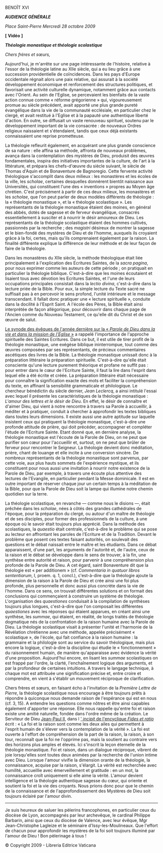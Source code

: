 BENOÎT XVI

***AUDIENCE GÉNÉRALE***

*Place Saint-Pierre* *Mercredi 28 octobre 2009*

**[** **Vidéo** **]**

***Théologie monastique et théologie scolastique***

*Chers frères et sœurs,*

Aujourd'hui, je m'arrête sur une page intéressante de l'histoire, relative à l'essor de la théologie latine au XIIe siècle, qui a eu lieu grâce à une succession providentielle de coïncidences. Dans les pays d'Europe occidentale régnait alors une paix relative, qui assurait à la société développement économique et renforcement des structures politiques, et favorisait une activité culturelle dynamique, notamment grâce aux contacts avec l'Orient. Au sein de l'Eglise, se percevaient les bienfaits de la vaste action connue comme « réforme grégorienne » qui, vigoureusement promue au siècle précédent, avait apporté une plus grande pureté évangélique dans la vie de la communauté ecclésiale, en particulier chez le clergé, et avait restitué à l'Eglise et à la papauté une authentique liberté d'action. En outre, se diffusait un vaste renouveau spirituel, soutenu par le développement important de la vie consacrée : de nouveaux Ordres religieux naissaient et s'étendaient, tandis que ceux déjà existants connaissaient une reprise prometteuse.

La théologie refleurit également, en acquérant une plus grande conscience de sa nature : elle affina sa méthode, affronta de nouveaux problèmes, avança dans la contemplation des mystères de Dieu, produisit des œuvres fondamentales, inspira des initiatives importantes de la culture, de l'art à la littérature, et prépara les chefs-d'œuvre du siècle suivant, le siècle de Thomas d'Aquin et de Bonaventure de Bagnoregio. Cette fervente activité théologique s'accomplit dans deux milieux : les monastères et les écoles de la ville, les *scholae*, certaines desquelles donnèrent bientôt naissance aux Universités, qui constituent l'une des « inventions » propres au Moyen âge chrétien. C'est précisément à partir de ces deux milieux, les monastères et les *scholae*, que l'on peut parler de deux modèles différents de théologie : la « théologie monastique », et la « théologie scolastique ». Les représentants de la théologie monastique étaient des moines, en général des abbés, dotés de sagesse et de ferveur évangélique, consacrés essentiellement à susciter et à nourrir le désir amoureux de Dieu. Les représentants de la théologie scolastique étaient des hommes cultivés, passionnés par la recherche ; des *magistri* désireux de montrer la sagesse et le bien-fondé des mystères de Dieu et de l'homme, auxquels ils croyaient grâce à la foi, certes, mais qu'ils comprenaient également par la raison. La finalité différente explique la différence de leur méthode et de leur façon de faire de la théologie.

Dans les monastères du XIIe siècle, la méthode théologique était liée principalement à l'explication des Ecritures Saintes, de la *sacra pagina*, pour nous exprimer comme les auteurs de cette période ; on pratiquait en particulier la théologie biblique. C'est-à-dire que les moines écoutaient et lisaient tous avec dévotion les Ecritures Saintes, et l'une de leurs occupations principales consistait dans la *lectio divina*, c'est-à-dire dans la lecture priée de la Bible. Pour eux, la simple lecture du Texte sacré ne suffisait pas à en percevoir le sens profond, l'unité intérieure et le message transcendant. Il fallait donc pratiquer une « lecture spirituelle », conduite dans la docilité à l'Esprit Saint. A l'école des Pères, la Bible était ainsi interprétée de façon allégorique, pour découvrir dans chaque page de l'Ancien comme du Nouveau Testament, ce qu'elle dit du Christ et de son œuvre de salut.

[Le synode des évêques de l'année dernière sur la « *Parole de Dieu dans la vie et dans la mission de l'Eglise* »](http://www.vatican.va/roman_curia/synod/index_fr.htm#XII_Assembl%C3%A9e_G%C3%A9n%C3%A9rale_Ordinaire_du_Synode_des_Ev%C3%AAques) a rappelé l'importance de l'approche spirituelle des Saintes Ecritures. Dans ce but, il est utile de tirer profit de la théologie monastique, une exégèse biblique ininterrompue, tout comme des œuvres composées par ses représentants, de précieux commentaires ascétiques des livres de la Bible. La théologie monastique unissait donc à la préparation littéraire la préparation spirituelle. C'est-à-dire qu'elle était consciente qu'une lecture purement théorique et profane ne suffit pas : pour entrer dans le cœur de l'Ecriture Sainte, il faut la lire dans l'esprit dans lequel elle a été écrite et créée. La préparation littéraire était nécessaire pour connaître la signification exacte des mots et faciliter la compréhension du texte, en affinant la sensibilité grammaticale et philologique. Le chercheur bénédictin du siècle dernier, *Jean Leclercq*, a ainsi intitulé l'essai avec lequel il présente les caractéristiques de la théologie monastique : *L'amour des lettres et le désir de Dieu*. En effet, le désir de connaître et d'aimer Dieu, qui vient à notre rencontre à travers sa Parole à accueillir, à méditer et à pratiquer, conduit à chercher à approfondir les textes bibliques dans toutes leurs dimensions. Il existe aussi une autre aptitude sur laquelle insistent ceux qui pratiquent la théologie monastique, c'est-à-dire une profonde attitude de prière, qui doit précéder, accompagner et compléter l'étude de l'Ecriture Sainte. Etant donné que, en dernière analyse, la théologie monastique est l'écoute de la Parole de Dieu, on ne peut que purifier son cœur pour l'accueillir et, surtout, on ne peut que brûler de ferveur pour rencontrer le Seigneur. La théologie devient donc méditation, prière, chant de louange et elle incite à une conversion sincère. De nombreux représentants de la théologie monastique sont parvenus, par cette voie, aux plus hauts sommets de l'expérience mystique, et ils constituent pour nous aussi une invitation à nourrir notre existence de la Parole de Dieu, par exemple, à travers une écoute plus attentive des lectures de l'Evangile, en particulier pendant la Messe dominicale. Il est en outre important de réserver chaque jour un certain temps à la méditation de la Bible, pour que la Parole de Dieu soit la lampe qui illumine notre chemin quotidien sur la terre.

La théologie scolastique, en revanche ― comme nous le disions ―, était prêchée dans les *scholae*, nées à côtés des grandes cathédrales de l'époque, pour la préparation du clergé, ou autour d'un maître de théologie et de ses disciples, pour former des professionnels de la culture, à une époque où le savoir était toujours plus apprécié. Dans la méthode des scolastiques, la *quaestio* était centrale, c'est-à-dire le problème qui se pose au lecteur en affrontant les paroles de l'Ecriture et de la Tradition. Devant le problème que posent ces textes faisant autorités, on soulevait des questions et le débat naissait entre le maître et les étudiants. Dans ce débat apparaissent, d'une part, les arguments de l'autorité et, de l'autre, ceux de la raison et le débat se développe dans le sens de trouver, à la fin, une synthèse entre autorité et raison, pour parvenir à une compréhension plus profonde de la Parole de Dieu. A cet égard, saint Bonaventure dit que la théologie est « per additionem » (cf. *Commentaria in quatuor libros sententiarum*, I, proem. q. 1, concl.), c'est-à-dire que la théologie ajoute la dimension de la raison à la Parole de Dieu et crée ainsi une foi plus profonde, plus personnelle et donc aussi plus concrète dans la vie de l'homme. Dans ce sens, on trouvait différentes solutions et on formait des conclusions qui commençaient à construire un système de théologie. L'organisation des *quaestiones* conduisait à la compilation de synthèses toujours plus longues, c'est-à-dire que l'on composait les différentes *quaestiones* avec les réponses qui étaient apparues, en créant ainsi une synthèse, les *summae*, qui étaient, en réalité, de longs traités de théologie dogmatique nés de la confrontation de la raison humaine avec la Parole de Dieu. La théologie scolastique visait à présenter l'unité et l'harmonie de la Révélation chrétienne avec une méthode, appelée précisément « scolastique », de l'école, qui fait confiance à la raison humaine : la grammaire et la philologie sont au service du savoir théologique, mais plus encore la logique, c'est-à-dire la discipline qui étudie le « fonctionnement » du raisonnement humain, de manière qu'apparaisse avec évidence la vérité d'une proposition. Aujourd'hui encore, en lisant les *summae* scolastiques on est frappé par l'ordre, la clarté, l'enchaînement logique des arguments, et par la profondeur de certaines intuitions. A travers le langage technique, à chaque mot est attribuée une signification précise et, entre croire et comprendre, en vient à s'établir un mouvement réciproque de clarification.

Chers frères et sœurs, en faisant écho à l'invitation de la *Première Lettre de Pierre*, la théologie scolastique nous encourage à être toujours prêts à répondre à quiconque nous demande raison de l'espérance qui est en nous (cf. 3, 15). A entendre les questions comme nôtres et être ainsi capables également d'apporter une réponse. Elle nous rappelle qu'entre foi et raison existe une amitié naturelle, fondée dans l'ordre même de la création. Le Serviteur de Dieu [Jean-Paul II](/content/john-paul-ii/fr.html), dans l [' *incipit* de l'encyclique *Fides et ratio*](http://www.vatican.va/edocs/FRA0075/__P1.HTM) écrit : « La foi et la raison sont comme les deux ailes qui permettent à l'esprit humain de s'élever vers la contemplation de la vérité ». La foi est ouverte à l'effort de compréhension de la part de la raison, la raison, à son tour, reconnaît que la foi ne l'opprime pas, mais la soutient au contraire vers des horizons plus amples et élevés. Ici s'inscrit la leçon éternelle de la théologie monastique. Foi et raison, dans un dialogue réciproque, vibrent de joie lorsqu'elles sont toutes deux animées par la recherche de l'union intime avec Dieu. Lorsque l'amour vivifie la dimension orante de la théologie, la connaissance, acquise par la raison, s'élargit. La vérité est recherchée avec humilité, accueillie avec émerveillement et gratitude : en un mot, la connaissance croît uniquement si elle aime la vérité. L'amour devient intelligence et la théologie authentique sagesse du cœur, qui oriente et soutient la foi et la vie des croyants. Nous prions donc pour que le chemin de la connaissance et de l'approfondissement des Mystères de Dieu soit toujours éclairé par l'amour divin.

* * *

Je suis heureux de saluer les pèlerins francophones, en particulier ceux du diocèse de Lyon, accompagnés par leur archevêque, le cardinal Philippe Barbarin, ainsi que ceux du diocèse de Valence, avec leur évêque, Mgr Jean-Christophe Lagleize et le séminaire d'Issy-les-Moulineaux. Que l'effort de chacun pour approfondir les mystères de la foi soit toujours illuminé par l'amour de Dieu ! Bon pèlerinage à tous !

© Copyright 2009 - Libreria Editrice Vaticana